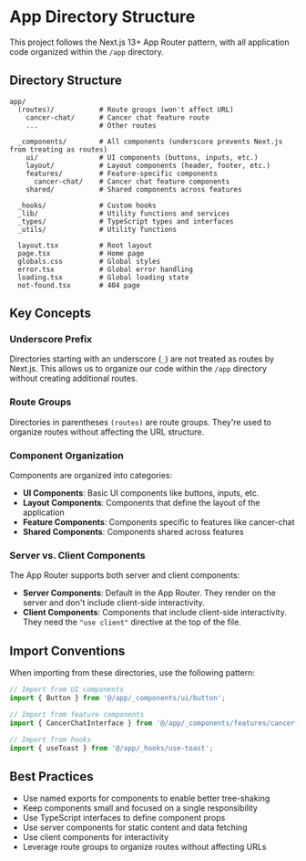 # App Directory Structure

This project follows the Next.js 13+ App Router pattern, with all application code organized within the `/app` directory.

## Directory Structure

```
app/
  (routes)/           # Route groups (won't affect URL)
    cancer-chat/      # Cancer chat feature route
    ...               # Other routes
  
  _components/        # All components (underscore prevents Next.js from treating as routes)
    ui/               # UI components (buttons, inputs, etc.)
    layout/           # Layout components (header, footer, etc.)
    features/         # Feature-specific components
      cancer-chat/    # Cancer chat feature components
    shared/           # Shared components across features
  
  _hooks/             # Custom hooks
  _lib/               # Utility functions and services
  _types/             # TypeScript types and interfaces
  _utils/             # Utility functions
  
  layout.tsx          # Root layout
  page.tsx            # Home page
  globals.css         # Global styles
  error.tsx           # Global error handling
  loading.tsx         # Global loading state
  not-found.tsx       # 404 page
```

## Key Concepts

### Underscore Prefix

Directories starting with an underscore (`_`) are not treated as routes by Next.js. This allows us to organize our code within the `/app` directory without creating additional routes.

### Route Groups

Directories in parentheses `(routes)` are route groups. They're used to organize routes without affecting the URL structure.

### Component Organization

Components are organized into categories:

- **UI Components**: Basic UI components like buttons, inputs, etc.
- **Layout Components**: Components that define the layout of the application
- **Feature Components**: Components specific to features like cancer-chat
- **Shared Components**: Components shared across features

### Server vs. Client Components

The App Router supports both server and client components:

- **Server Components**: Default in the App Router. They render on the server and don't include client-side interactivity.
- **Client Components**: Components that include client-side interactivity. They need the `"use client"` directive at the top of the file.

## Import Conventions

When importing from these directories, use the following pattern:

```typescript
// Import from UI components
import { Button } from '@/app/_components/ui/button';

// Import from feature components
import { CancerChatInterface } from '@/app/_components/features/cancer-chat/CancerChatInterface';

// Import from hooks
import { useToast } from '@/app/_hooks/use-toast';
```

## Best Practices

- Use named exports for components to enable better tree-shaking
- Keep components small and focused on a single responsibility
- Use TypeScript interfaces to define component props
- Use server components for static content and data fetching
- Use client components for interactivity
- Leverage route groups to organize routes without affecting URLs 